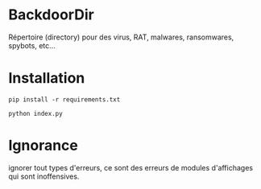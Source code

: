 # BackdoorDir
Répertoire (directory) pour des virus, RAT, malwares, ransomwares, spybots, etc...
# Installation
`pip install -r requirements.txt`


`python index.py`

# Ignorance

ignorer tout types d'erreurs, ce sont des erreurs de modules d'affichages qui sont inoffensives.
